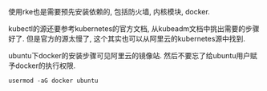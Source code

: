 使用rke也是需要预先安装依赖的, 包括防火墙, 内核模块, docker.

kubectl的源还要参考kubernetes的官方文档, 从kubeadm文档中挑出需要的步骤好了. 但是官方的源太慢了, 这个其实也可以从阿里云的kubernetes源中找到.

ubuntu下docker的安装步骤可见阿里云的镜像站. 然后不要忘了给ubuntu用户赋予docker的执行权限.

```
usermod -aG docker ubuntu
```
